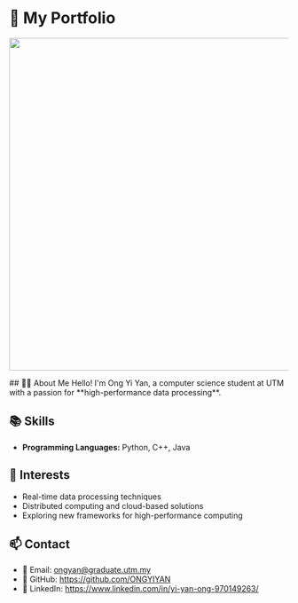 # 🚀 My Portfolio

<p align="center">
  <img src="https://media1.giphy.com/media/v1.Y2lkPTc5MGI3NjExd2puYjdmcDg2eTdjM2FmcHNuMjl2dHBscXIxZjExNW5iejI0MXRrcyZlcD12MV9pbnRlcm5hbF9naWZfYnlfaWQmY3Q9Zw/3o6ZtdXxuQ1WKPING0/giphy.gif" width="600">
</p>  
## 👩‍💻 About Me  
Hello! I'm Ong Yi Yan, a computer science student at UTM with a passion for **high-performance data processing**. 

## 📚 Skills  
- **Programming Languages:** Python, C++, Java
  
## 🎯 Interests  
- Real-time data processing techniques  
- Distributed computing and cloud-based solutions  
- Exploring new frameworks for high-performance computing  

## 📫 Contact  
- 📧 Email: ongyan@graduate.utm.my
- 🔗 GitHub: https://github.com/ONGYIYAN
- 💼 LinkedIn: https://www.linkedin.com/in/yi-yan-ong-970149263/
